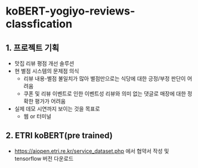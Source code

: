 # koBERT-yogiyo-reviews-classfication

## 1. 프로젝트 기획
 - 맛집 리뷰 평점 개선 솔루션
 - 현 별점 시스템의 문제점 의식
    - 리뷰 내용-별점 불일치가 많아 별점만으로는 식당에 대한 긍정/부정 판단이 어려움
    - 쿠폰 및 리뷰 이벤트로 인한 이벤트성 리뷰와 의미 없는 댓글로 매장에 대한 정확한 평가가 어려움
 - 실제 데모 시연까지 보이는 것을 목표로
    - 웹 or 터미널

## 2. ETRI koBERT(pre trained)
 - https://aiopen.etri.re.kr/service_dataset.php 에서 협약서 작성 및 tensorflow 버전 다운로드

